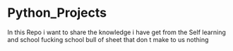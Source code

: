 # Python_Projects
In this Repo i want to share the knowledge i have get from the Self learning and school fucking school bull of sheet that don t make to us nothing 
